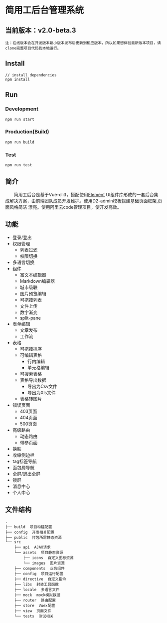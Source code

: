 

# 简用工后台管理系统


## 当前版本：v2.0-beta.3


`注：在线版本会在开发版本新小版本发布后更新到相应版本，所以如果想体验最新版本项目，请clone完整项目代码到本地运行。`

## Install
```bush
// install dependencies
npm install
```
## Run
### Development
```bush
npm run start
```
### Production(Build)
```bush
npm run build
```
### Test
```bush
npm run test
```

## 简介
&emsp;&emsp;简用工后台是基于Vue-cli3，搭配使用[Element](https://element.eleme.cn) UI组件库形成的一套后台集成解决方案，由前端团队成员开发维护。使用D2-admin模板搭建基础页面框架,页面风格简洁 漂亮。使用阿里云code管理项目，使开发高效。

## 功能

- 登录/登出
- 权限管理
    - 列表过滤
    - 权限切换
- 多语言切换
- 组件
    - 富文本编辑器
    - Markdown编辑器
    - 城市级联
    - 图片预览编辑
    - 可拖拽列表
    - 文件上传
    - 数字渐变
    - split-pane
- 表单编辑
    - 文章发布
    - 工作流
- 表格
    - 可拖拽排序
    - 可编辑表格
        - 行内编辑
        - 单元格编辑
    - 可搜索表格
    - 表格导出数据
        - 导出为Csv文件
        - 导出为Xls文件
    - 表格转图片
- 错误页面
    - 403页面
    - 404页面
    - 500页面
- 高级路由
    - 动态路由
    - 带参页面
- 换肤
- 收缩侧边栏
- tag标签导航
- 面包屑导航
- 全屏/退出全屏
- 锁屏
- 消息中心
- 个人中心

## 文件结构
```shell
.
├── build  项目构建配置
├── config  开发相关配置
├── public  打包所需静态资源
└── src
    ├── api  AJAX请求
    └── assets  项目静态资源
        ├── icons  自定义图标资源
        └── images  图片资源
    ├── components  业务组件
    ├── config  项目运行配置
    ├── directive  自定义指令
    ├── libs  封装工具函数
    ├── locale  多语言文件
    ├── mock  mock模拟数据
    ├── router  路由配置
    ├── store  Vuex配置
    ├── view  页面文件
    └── tests  测试相关
```

